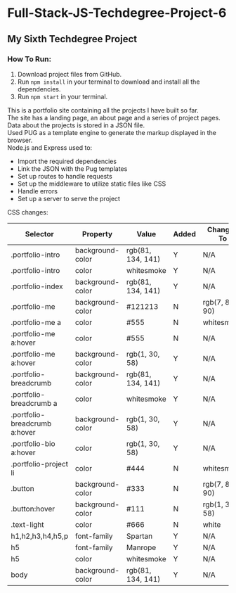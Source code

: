 # Full-Stack-JS-Techdegree-Project-6
## My Sixth Techdegree Project

### How To Run:
1. Download project files from GitHub.
2. Run `npm install` in your terminal to download and install all the dependencies.
3. Run `npm start` in your terminal.


 This is a portfolio site containing all the projects I have built so far.  
 The site has a landing page, an about page and a series of project pages.  
 Data about the projects is stored in a JSON file.  
 Used PUG as a template engine to generate the markup displayed in the browser.  
 Node.js and Express used to:  
 - Import the required dependencies
 - Link the JSON with the Pug templates
 - Set up routes to handle requests
 - Set up the middleware to utilize static files like CSS
 - Handle errors
 - Set up a server to serve the project

 CSS changes:


| Selector | Property | Value | Added | Changed To | Removed | 
| --- | --- | --- | --- | --- | --- | 
| .portfolio-intro | background-color | rgb(81, 134, 141) | Y | N/A | N/A |
| .portfolio-intro | color | whitesmoke | Y | N/A | N/A |
| .portfolio-index | background-color | rgb(81, 134, 141) | Y | N/A | N/A |
| .portfolio-me | background-color | #121213 | N | rgb(7, 80, 90) | N/A |
| .portfolio-me a | color | #555 | N | whitesmoke | N/A |
| .portfolio-me a:hover | color | #555 | N | N/A | Y |
| .portfolio-me a:hover | background-color | rgb(1, 30, 58) | Y | N/A | N/A |
| .portfolio-breadcrumb | background-color | rgb(81, 134, 141) | Y | N/A | N/A |
| .portfolio-breadcrumb a | color | whitesmoke | Y | N/A | N/A |
| .portfolio-breadcrumb a:hover | background-color | rgb(1, 30, 58) | Y | N/A | N/A |
| .portfolio-bio a:hover | color | rgb(1, 30, 58) | Y | N/A | N/A |
| .portfolio-project li | color | #444 | N | whitesmoke | N/A |
| .button | background-color | #333 | N | rgb(7, 80, 90) | N/A |
| .button:hover | background-color | #111 | N | rgb(1, 30, 58) | N/A |
| .text-light | color | #666 | N | white | N/A |
| h1,h2,h3,h4,h5,p | font-family | Spartan | Y | N/A | N/A |
| h5 | font-family | Manrope | Y | N/A | N/A |
| h5 | color | whitesmoke | Y | N/A | N/A |
| body | background-color | rgb(81, 134, 141) | Y | N/A | N/A |
